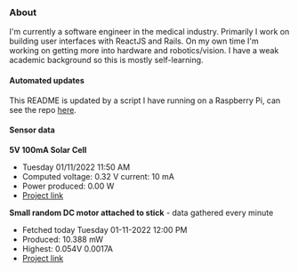 ### About
I'm currently a software engineer in the medical industry. Primarily I work on building user interfaces with ReactJS and Rails. On my own time I'm working on getting more into hardware and robotics/vision. I have a weak academic background so this is mostly self-learning.

#### Automated updates
This README is updated by a script I have running on a Raspberry Pi, can see the repo [here](https://github.com/jdc-cunningham/raspi-git-repo-updater).

#### Sensor data
**5V 100mA Solar Cell**
- Tuesday 01/11/2022 11:50 AM
- Computed voltage: 0.32 V current: 10 mA
- Power produced: 0.00 W
- [Project link](https://github.com/jdc-cunningham/raspisolarplotter)

**Small random DC motor attached to stick** - data gathered every minute
- Fetched today Tuesday 01-11-2022 12:00 PM
- Produced: 10.388 mW
- Highest: 0.054V 0.0017A
- [Project link](https://github.com/jdc-cunningham/turbine-raspi)